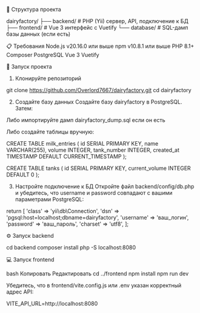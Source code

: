 📁 Структура проекта

dairyfactory/
├── backend/        # PHP (Yii) сервер, API, подключение к БД
├── frontend/       # Vue 3 интерфейс с Vuetify
└── database/       # SQL-дамп базы данных (если есть)

📋 Требования
Node.js v20.16.0 или выше
npm v10.8.1 или выше
PHP 8.1+
Composer
PostgreSQL
Vue 3
Vuetify

🚀 Запуск проекта
1. Клонируйте репозиторий

git clone https://github.com/Overlord7667/dairyfactory.git
cd dairyfactory

2. Создайте базу данных
Создайте базу dairyfactory в PostgreSQL. Затем:

Либо импортируйте дамп dairyfactory_dump.sql если он есть

Либо создайте таблицы вручную:

CREATE TABLE milk_entries (
    id SERIAL PRIMARY KEY,
    name VARCHAR(255),
    volume INTEGER,
    tank_number INTEGER,
    created_at TIMESTAMP DEFAULT CURRENT_TIMESTAMP
);

CREATE TABLE tanks (
    id SERIAL PRIMARY KEY,
    current_volume INTEGER DEFAULT 0
);


3. Настройте подключение к БД
Откройте файл backend/config/db.php и убедитесь, что username и password совпадают с вашими параметрами PostgreSQL:

return [
    'class' => 'yii\db\Connection',
    'dsn' => 'pgsql:host=localhost;dbname=dairyfactory',
    'username' => 'ваш_логин',
    'password' => 'ваш_пароль',
    'charset' => 'utf8',
];


⚙️ Запуск backend

cd backend
composer install
php -S localhost:8080


💻 Запуск frontend

bash
Копировать
Редактировать
cd ../frontend
npm install
npm run dev

Убедитесь, что в frontend/vite.config.js или .env указан корректный адрес API:

VITE_API_URL=http://localhost:8080